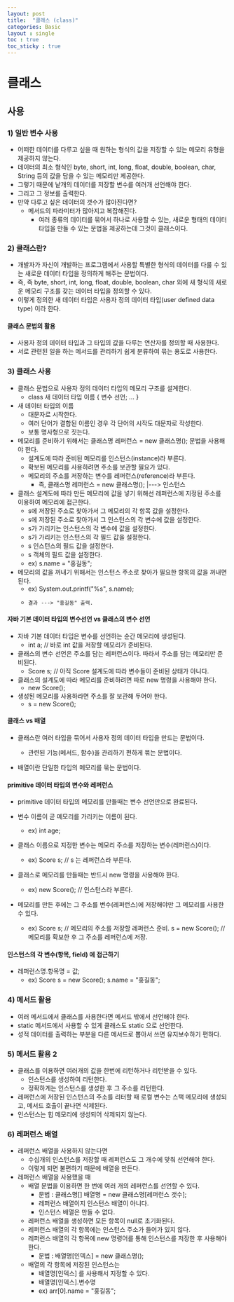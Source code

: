 ```yaml
---
layout: post
title:  "클래스 (class)"
categories: Basic
layout : single
toc : true 
toc_sticky : true
---
```


# 클래스 

## 사용

### 1) 일반 변수 사용
- 어떠한 데이터를 다루고 싶을 때 원하는 형식의 값을 저장할 수 있는 메모리 유형을 제공하지 않는다.
- 데이터의 최소 형식인 byte, short, int, long, float, double, boolean, char, String 등의 값을 담을 수 있는 메모리만 제공한다.
- 그렇기 때문에 낱개의 데이터를 저장할 변수를 여러개 선언해야 한다.
- 그리고 그 정보를 출력한다.
- 만약 다루고 싶은 데이터의 갯수가 많아진다면?
    - 메서드의 파라미터가 많아지고 복잡해진다.
        - 여러 종류의 데이터를 묶어서 하나로 사용할 수 있는, 새로운 형태의 데이터 타입을 만들 수 있는 문법을 제공하는데 그것이 클래스이다.

### 2) 클래스란?
- 개발자가 자신이 개발하는 프로그램에서 사용할 특별한 형식의 데이터를 다룰 수 있는 새로운 데이터 타입을 정의하게 해주는 문법이다.
- 즉, 즉 byte, short, int, long, float, double, boolean, char 외에 새 형식의 새로운 메모리 구조를 갖는 데이터 타입을 정의할 수 있다.
- 이렇게 정의한 새 데이터 타입은 사용자 정의 데이터 타입(user defined data type) 이라 한다.

#### 클래스 문법의 활용
- 사용자 정의 데이터 타입과 그 타입의 값을 다루는 연산자를 정의할 때 사용한다.
- 서로 관련된 일을 하는 메서드를 관리하기 쉽게 분류하여 묶는 용도로 사용한다.

### 3) 클래스 사용
- 클래스 문법으로 사용자 정의 데이터 타입의 메모리 구조를 설계한다.
    - class 새 데이터 타입 이름 {
        변수 선언;
        ...
    }
- 새 데이터 타입의 이름
    - 대문자로 시작한다.
    - 여러 단어가 결합된 이름인 경우 각 단어의 시작도 대문자로 작성한다.
    - 보통 명사형으로 짓는다.
- 메모리를 준비하기 위해서는 클래스명 레퍼런스 = new 클래스명(); 문법을 사용해야 한다.
    - 설계도에 따라 준비된 메모리를 인스턴스(instance)라 부른다.
    - 확보된 메모리를 사용하려면 주소를 보관할 필요가 있다.
    - 메모리의 주소를 저장하는 변수를 레퍼런스(reference)라 부른다.
        - 즉, 클래스명 레퍼런스 = new 클래스명();
                               |---> 인스턴스
- 클래스 설계도에 따라 만든 메모리에 값을 넣기 위해선 레퍼런스에 지정된 주소를 이용하여 메모리에 접근한다.
    - s에 저장된 주소로 찾아가서 그 메모리의 각 항목 값을 설정한다. 
    - s에 저장된 주소로 찾아가서 그 인스턴스의 각 변수에 값을 설정한다. 
    - s가 가리키는 인스턴스의 각 변수에 값을 설정한다. 
    - s가 가리키는 인스턴스의 각 필드 값을 설정한다. 
    - s 인스턴스의 필드 값을 설정한다. 
    - s 객체의 필드 값을 설정한다.
    - ex) s.name = "홍길동";
- 메모리의 값을 꺼내기 위해서는 인스턴스 주소로 찾아가 필요한 항목의 값을 꺼내면 된다.
    - ex) System.out.printf("%s", s.name);
    -     결과 ---> "홍길동" 출력.

#### 자바 기본 데이터 타입의 변수선언 vs 클래스의 변수 선언
- 자바 기본 데이터 타입은 변수를 선언하는 순간 메모리에 생성된다.
    - int a; // 바로 int 값을 저장할 메모리가 준비된다.
- 클래스의 변수 선언은 주소를 담는 레퍼런스이다. 따라서 주소를 담는 메모리만 준비된다.
    - Score s; // 아직 Score 설계도에 따라 변수들이 준비된 상태가 아니다.
- 클래스의 설계도에 따라 메모리를 준비하려면 따로 new 명령을 사용해야 한다.
    - new Score();
- 생성된 메모리를 사용하라면 주소를 잘 보관해 두어야 한다.
    - s = new Score();

#### 클래스 vs 배열
- 클래스란 여러 타입을 묶어서 사용자 정의 데이터 타입을 만드는 문법이다.
    - 관련된 기능(메서드, 함수)을 관리하기 편하게 묶는 문법이다.

- 배열이란 단일한 타입의 메모리를 묶는 문법이다.

#### primitive 데이터 타입의 변수와 레퍼런스
- primitive 데이터 타입의 메모리를 만들때는 변수 선언만으로 완료된다.
- 변수 이름이 곧 메모리를 가리키는 이름이 된다.
    - ex) int age; 

- 클래스 이름으로 지정한 변수는 메모리 주소를 저장하는 변수(레퍼런스)이다.
    - ex) Score s; // s 는 레퍼런스라 부른다.

- 클래스로 메모리를 만들때는 반드시 new 명령을 사용해야 한다.
    - ex) new Score(); // 인스턴스라 부른다.

- 메모리를 만든 후에는 그 주소를 변수(레퍼런스)에 저장해야만 그 메모리를 사용한 수 있다.
    - ex) Score s; // 메모리의 주소를 저장할 레퍼런스 준비.
          s = new Score(); // 메모리를 확보한 후 그 주소를 레퍼런스에 저장.

#### 인스턴스의 각 변수(항목, field) 에 접근하기
- 레퍼런스명.항목명 = 값;
    - ex) Score s = new Score();
          s.name = "홍길동";

### 4) 메서드 활용
- 여러 메서드에서 클래스를 사용한다면 메서드 밖에서 선언해야 한다.
- static 메서드에서 사용할 수 있게 클래스도 static 으로 선언한다.
- 성적 데이터를 출력하는 부분을 다른 메서드로 뽑아서 쓰면 유지보수하기 편하다.

### 5) 메서드 활용 2
- 클래스를 이용하면 여러개의 값을 한번에 리턴하거나 리턴받을 수 있다.
    - 인스턴스를 생성하여 리턴한다.
    - 정확하게는 인스턴스를 생성한 후 그 주소를 리턴한다.
- 레퍼런스에 저장된 인스턴스의 주소를 리터할 때 로컬 변수는 스택 메모리에 생성되고, 메서드 호출이 끝나면 삭제된다.
- 인스턴스는 힙 메모리에 생성되어 삭제되지 않는다.

### 6) 레퍼런스 배열
- 레퍼런스 배열을 사용하지 않는다면
    - 수십개의 인스턴스를 저장할 때 레퍼런스도 그 개수에 맞춰 선언해야 한다.
    - 이렇게 되면 불편하기 때문에 배열을 만든다.
- 레퍼런스 배열을 사용했을 때
    - 배열 문법을 이용하면 한 번에 여러 개의 레퍼런스를 선언할 수 있다.
        - 문법 : 클래스명[] 배열명 = new 클래스명[레퍼런스 갯수];
        - 레퍼런스 배열이지 인스턴스 배열이 아니다.
        - 인스턴스 배열은 만들 수 없다.
    - 레퍼런스 배열을 생성하면 모든 항목이 null로 초기화된다.
    - 레퍼런스 배열의 각 항목에는 인스턴스 주소가 들어가 있지 않다.
    - 레퍼런스 배열의 각 항목에 new 명령어를 통해 인스턴스를 저장한 후 사용해야 한다.
        - 문법 : 배열명[인덱스] = new 클래스명();
    - 배열의 각 항목에 저장된 인스턴스는 
        - 배열명[인덱스] 를 사용해서 지정할 수 있다.
        - 배열명[인덱스].변수명
        - ex) arr[0].name = "홍길동";



